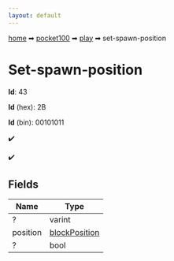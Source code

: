 ```yaml
---
layout: default
---
```


[home](/) ➡ [pocket100](/protocol/pocket100) ➡ [play](/protocol/pocket100/play) ➡ set-spawn-position

# Set-spawn-position

**Id**: 43

**Id** (hex): 2B

**Id** (bin): 00101011

✔️

✔️

## Fields

Name | Type
---|---
? | varint
position | [blockPosition](/protocol/pocket100/types/block-position)
? | bool

